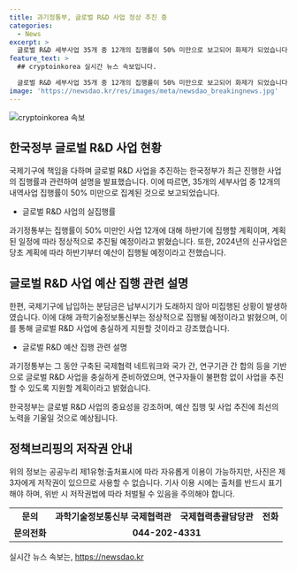 ```yaml
---
title: 과기정통부, 글로벌 R&D 사업 정상 추진 중
categories:
  - News
excerpt: >
  글로벌 R&D 세부사업 35개 중 12개의 집행률이 50% 미만으로 보고되어 화제가 되었습니다. 과기정통부는 이를 잘못된 정보로 해석하며, 신규사업에 대한 계획이 정상적으로 진행 중이라고 설명했습니다. 미집행된 분담금에 대한 내용도 언급되었고, 국제협력 네트워크를 구축하여 연구자들을 지원한다는 계획을 공개했습니다.
feature_text: >
  ## cryptoinkorea 실시간 뉴스 속보입니다.

  글로벌 R&D 세부사업 35개 중 12개의 집행률이 50% 미만으로 보고되어 화제가 되었습니다. 과기정통부는 이를 잘못된 정보로 해석하며, 신규사업에 대한 계획이 정상적으로 진행 중이라고 설명했습니다. 미집행된 분담금에 대한 내용도 언급되었고, 국제협력 네트워크를 구축하여 연구자들을 지원한다는 계획을 공개했습니다.
image: 'https://newsdao.kr/res/images/meta/newsdao_breakingnews.jpg'
---
```


<p><img src="https://newsdao.kr/res/images/meta/newsdao_breakingnews.jpg" alt="cryptoinkorea 속보" /></p>

<h2 data-ke-size="size26">한국정부 글로벌 R&D 사업 현황</h2>

<p>국제기구에 책임을 다하며 글로벌 R&amp;D 사업을 추진하는 한국정부가 최근 진행한 사업의 집행률과 관련하여 설명을 발표했습니다. 이에 따르면, 35개의 세부사업 중 12개의 내역사업 집행률이 50% 미만으로 집계된 것으로 보고되었습니다. </p>

<ul>
    <li>글로벌 R&D 사업의 실집행률</li>
</ul>

<p data-ke-size="size16">과기정통부는 집행률이 50% 미만인 사업 12개에 대해 하반기에 집행할 계획이며, 계획된 일정에 따라 정상적으로 추진될 예정이라고 밝혔습니다. 또한, 2024년의 신규사업은 당초 계획에 따라 하반기부터 예산이 집행될 예정이라고 전했습니다.</p>

<h2 data-ke-size="size26">글로벌 R&D 사업 예산 집행 관련 설명</h2>

<p>한편, 국제기구에 납입하는 분담금은 납부시기가 도래하지 않아 미집행된 상황이 발생하였습니다. 이에 대해 과학기술정보통신부는 정상적으로 집행될 예정이라고 밝혔으며, 이를 통해 글로벌 R&amp;D 사업에 충실하게 지원할 것이라고 강조했습니다.</p>

<ul>
    <li>글로벌 R&D 예산 집행 관련 설명</li>
</ul>

<p data-ke-size="size16">과기정통부는 그 동안 구축된 국제협력 네트워크와 국가 간, 연구기관 간 합의 등을 기반으로 글로벌 R&D 사업을 충실하게 준비하였으며, 연구자들이 불편함 없이 사업을 추진할 수 있도록 지원할 계획이라고 밝혔습니다.</p>

<p data-ke-size="size16">한국정부는 글로벌 R&D 사업의 중요성을 강조하며, 예산 집행 및 사업 추진에 최선의 노력을 기울일 것으로 예상됩니다.</p>

<h2 data-ke-size="size26">정책브리핑의 저작권 안내</h2>

<p>위의 정보는 공공누리 제1유형:출처표시에 따라 자유롭게 이용이 가능하지만, 사진은 제3자에게 저작권이 있으므로 사용할 수 없습니다. 기사 이용 시에는 출처를 반드시 표기해야 하며, 위반 시 저작권법에 따라 처벌될 수 있음을 주의해야 합니다.</p>

<table>
    <tr>
        <td style="text-align: center; height: 17px;"><b>문의</b></td>
        <td style="text-align: center; height: 17px;"><b>과학기술정보통신부 국제협력관</b></td>
        <td style="text-align: center; height: 17px;"><b>국제협력총괄담당관</b></td>
        <td style="text-align: center; height: 17px;"><b>전화</b></td>
    </tr>
    <tr>
        <td style="text-align: center; height: 17px;"><b>문의전화</b></td>
        <td style="text-align: center; height: 17px;" colspan="3"><b>044-202-4331</b></td>
    </tr>
</table>

<p data-ke-size="size16"></p>
실시간 뉴스 속보는, <a href="https://newsdao.kr" rel="dofollow">https://newsdao.kr</a>


